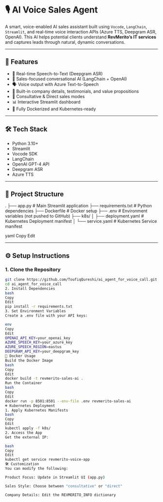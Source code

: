 # 🎙️ AI Voice Sales Agent

A smart, voice-enabled AI sales assistant built using `Vocode`, `LangChain`, `Streamlit`, and real-time voice interaction APIs (Azure TTS, Deepgram ASR, OpenAI). This AI helps potential clients understand **RevMerito’s IT services** and captures leads through natural, dynamic conversations.

---

## 🚀 Features

- 🎤 Real-time Speech-to-Text (Deepgram ASR)  
- 🧠 Sales-focused conversational AI (LangChain + OpenAI)  
- 🗣️ Voice output with Azure Text-to-Speech  
- 🧾 Built-in company details, testimonials, and value propositions  
- 🔄 Consultative & Direct sales modes  
- 📊 Interactive Streamlit dashboard  
- 🐳 Fully Dockerized and Kubernetes-ready  

---

## 🛠️ Tech Stack

- Python 3.10+
- Streamlit
- Vocode SDK
- LangChain
- OpenAI GPT-4 API
- Deepgram ASR
- Azure TTS

---

## 📁 Project Structure

. ├── app.py # Main Streamlit application ├── requirements.txt # Python dependencies ├── Dockerfile # Docker setup ├── .env # Environment variables (not pushed to GitHub) ├── k8s/ │ ├── deployment.yaml # Kubernetes Deployment manifest │ └── service.yaml # Kubernetes Service manifest

yaml
Copy
Edit

---

## ⚙️ Setup Instructions

### 1. Clone the Repository

```bash
git clone https://github.com/ToufiqQureshi/ai_agent_for_voice_call.git
cd ai_agent_for_voice_call
2. Install Dependencies
bash
Copy
Edit
pip install -r requirements.txt
3. Set Environment Variables
Create a .env file with your API keys:

env
Copy
Edit
OPENAI_API_KEY=your_openai_key
AZURE_SPEECH_KEY=your_azure_key
AZURE_SPEECH_REGION=eastus
DEEPGRAM_API_KEY=your_deepgram_key
🐳 Docker Usage
Build the Docker Image
bash
Copy
Edit
docker build -t revmerito-sales-ai .
Run the Container
bash
Copy
Edit
docker run -p 8501:8501 --env-file .env revmerito-sales-ai
☸️ Kubernetes Deployment
1. Apply Kubernetes Manifests
bash
Copy
Edit
kubectl apply -f k8s/
2. Access the App
Get the external IP:

bash
Copy
Edit
kubectl get service revmerito-voice-app
🛠️ Customization
You can modify the following:

Product Focus: Update in Streamlit UI (app.py)

Sales Style: Choose between "consultative" or "direct"

Company Details: Edit the REVMERITO_INFO dictionary
